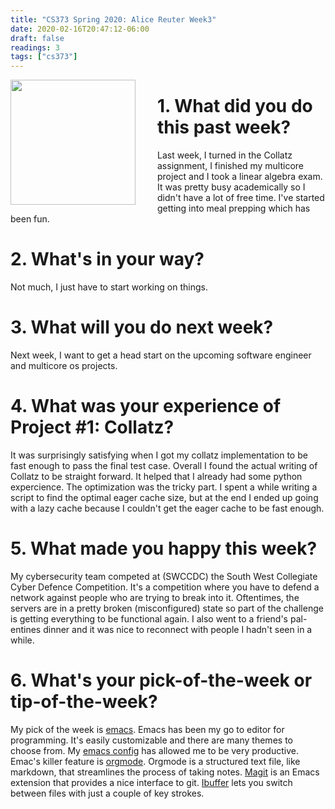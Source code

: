 ```yaml
---
title: "CS373 Spring 2020: Alice Reuter Week3"
date: 2020-02-16T20:47:12-06:00
draft: false
readings: 3
tags: ["cs373"]
---
```


<img src="/img/cs373/linkedin.png" width="200" align="left" style="padding-right:2rem" />

# 1. What did you do this past week?

Last week, I turned in the Collatz assignment, I finished my multicore project and I took a linear algebra exam. It was pretty busy academically so I didn't have a lot of free time. I've started getting into meal prepping which has been fun.

# 2. What's in your way?
Not much, I just have to start working on things. 

# 3. What will you do next week?
Next week, I want to get a head start on the upcoming software engineer and multicore os projects.

# 4. What was your experience of Project #1: Collatz?
It was surprisingly satisfying when I got my collatz implementation to be fast enough to pass the final test case. Overall I found the actual writing of Collatz to be straight forward. It helped that I already had some python expercience. The optimization was the tricky part. I spent a while writing a script to find the optimal eager cache size, but at the end I ended up going with a lazy cache because I couldn't get the eager cache to be fast enough. 
# 5. What made you happy this week?
My cybersecurity team competed at (SWCCDC) the South West Collegiate Cyber Defence Competition. It's a competition where you have to defend a network against people who are trying to break into it. Oftentimes, the servers are in a pretty broken (misconfigured) state so part of the challenge is getting everything to be functional again. I also went to a friend's pal-entines dinner and it was nice to reconnect with people I hadn't seen in a while.
# 6. What's your pick-of-the-week or tip-of-the-week?
My pick of the week is [emacs](https://www.gnu.org/software/emacs/). Emacs has been my go to editor for programming. It's easily customizable and there are many themes to choose from. My [emacs config](https://github.com/alicelambda/dotfiles/blob/master/.emacs) has allowed me to be very productive. Emac's killer feature is [orgmode](https://www.youtube.com/watch?v=SzA2YODtgK4). Orgmode is a structured text file, like markdown, that streamlines the process of taking notes. [Magit](https://magit.vc/) is an Emacs extension that provides a nice interface to git. [Ibuffer](https://www.emacswiki.org/emacs/IbufferMode) lets you switch between files with just a couple of key strokes. 